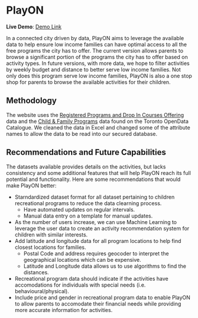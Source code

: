 # PlayON

**Live Demo**: [Demo Link](https://playon-e0713.firebaseapp.com)

In a connected city driven by data, PlayON aims to leverage the available data to help ensure low income families can have optimal access to all the free programs the city has to offer. The current version allows parents to browse a significant portion of the programs the city has to offer based on activity types. In future versions, with more data, we hope to filter activities by weekly budget and distance to better serve low income families. Not only does this program serve low income families, PlayON is also a one stop shop for parents to browse the available activities for their children.

## Methodology
The website uses the [Registered Programs and Drop In Courses Offering](https://www.toronto.ca/city-government/data-research-maps/open-data/open-data-catalogue/#ed9fcadf-582b-2578-e12e-7156eeeaba9b) data and the [Child & Family Programs](https://www.toronto.ca/city-government/data-research-maps/open-data/open-data-catalogue/#89affade-9841-653f-8bbc-dfbb397b43ac) data found on the Toronto OpenData Catalogue. We cleaned the data in Excel and changed some of the attribute names to allow the data to be read into our secured database.

## Recommendations and Future Capabilities
The datasets available provides details on the activities, but lacks consistency and some additional features that will help PlayON reach its full potential and functionality. Here are some recommendations that would make PlayON better:
- Starndardized dataset format for all dataset pertaining to children recreational programs to reduce the data clearning process. 
  - Have automated updates on regular intervals.
  - Manual data entry on a template for manual updates.
- As the number of users increase, we can use Machine Learning to leverage the user data to create an activity recommendation system for children with similar interests.
- Add latitude and longitude data for all program locations to help find closest locations for families.
  - Postal Code and address requires geocoder to interpret the geographical locations which can be expensive.
  - Latitude and Longitude data allows us to use algorithms to find the distances.
- Recreational program data should indicate if the activities have accomodations for individuals with special needs (i.e. behavioural/physical).
- Include price and gender in recreational program data to enable PlayON to allow parents to accomodate their financial needs while providing more accurate information for activities.
